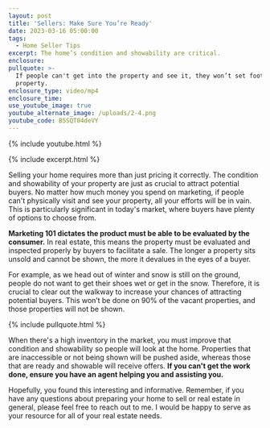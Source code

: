 ```yaml
---
layout: post
title: 'Sellers: Make Sure You’re Ready'
date: 2023-03-16 05:00:00
tags:
  - Home Seller Tips
excerpt: The home’s condition and showability are critical.
enclosure:
pullquote: >-
  If people can't get into the property and see it, they won’t set foot on your
  property.
enclosure_type: video/mp4
enclosure_time:
use_youtube_image: true
youtube_alternate_image: /uploads/2-4.png
youtube_code: B5SQT04deVY
---
```

{% include youtube.html %}

{% include excerpt.html %}

Selling your home requires more than just pricing it correctly. The condition and showability of your property are just as crucial to attract potential buyers. No matter how much money you spend on marketing, if people can't physically visit and see your property, all your efforts will be in vain. This is particularly significant in today's market, where buyers have plenty of options to choose from.

**Marketing 101 dictates the product must be able to be evaluated by the consumer.** In real estate, this means the property must be evaluated and inspected properly by buyers to facilitate a sale. The longer a property sits unsold and cannot be shown, the more it devalues in the eyes of a buyer.

For example, as we head out of winter and snow is still on the ground, people do not want to get their shoes wet or get in the snow. Therefore, it is crucial to clear out the walkway to increase your chances of attracting potential buyers. This won’t be done on 90% of the vacant properties, and those properties will not be shown.

{% include pullquote.html %}

When there's a high inventory in the market, you must improve that condition and showability so people will look at the home. Properties that are inaccessible or not being shown will be pushed aside, whereas those that are ready and showable will receive offers. **If you can't get the work done, ensure you have an agent helping you and assisting you.**

Hopefully, you found this interesting and informative. Remember, if you have any questions about preparing your home to sell or real estate in general, please feel free to reach out to me. I would be happy to serve as your resource for all of your real estate needs.